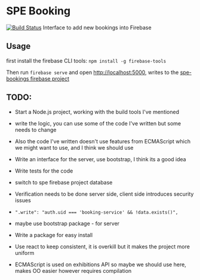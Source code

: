 # SPE Booking
[![Build Status](https://travis-ci.com/begly/spe-booking.svg?token=2m8k4znZkPmBqrk4RSMa&branch=master)](https://travis-ci.com/begly/spe-booking)
Interface to add new bookings into Firebase


## Usage

first install the firebase CLI tools:
`npm install -g firebase-tools`

Then run `firebase serve` and open [http://localhost:5000](http://localhost:5000), writes to the [spe-bookings firebase project](https://console.firebase.google.com/project/spe-booking)






## TODO:

* Start a Node.js project, working with the build tools I've mentioned
* write the logic, you can use some of the code I've written but some needs to change
* Also the code I've written doesn't use features from ECMAScript which we might want to use, and I think we should use
* Write an interface for the server, use bootstrap, I think its a good idea
* Write tests for the code
* switch to spe firebase project database
* Verification needs to be done server side, client side introduces security issues


* `".write": "auth.uid === 'booking-service' && !data.exists()",`



* maybe use bootstrap package - for server
* Write a package for easy install
* Use react to keep consistent, it is overkill but it makes the project more uniform
* ECMAScript is used on exhibitions API so maybe we should use here, makes OO easier
however requires compilation
